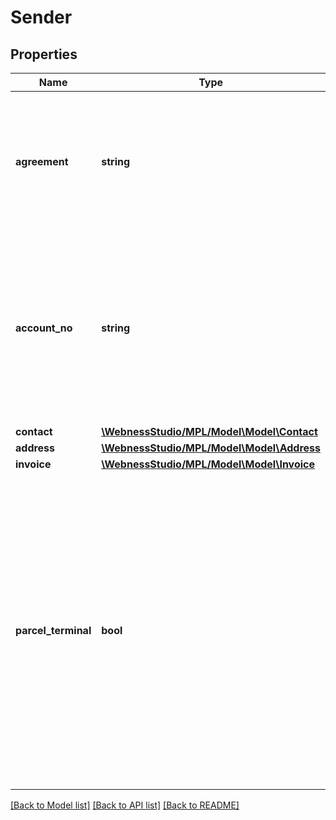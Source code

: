 # Sender

## Properties
Name | Type | Description | Notes
------------ | ------------- | ------------- | -------------
**agreement** | **string** | Megállapodásszám. Az adathordozó használatára is vonatkozó szerződés azonosítószáma.   /   Agreement number. The contract ID number also applicable to the use of the data carrier. | 
**account_no** | **string** | Feladó bankszámlaszáma, 24 karakter, tagoló kötőjel illetve szóköz nélkül. Kérjük, hogy utánvét nélküli szállítmányok esetén is szerepeljen.   /   Bank account number of the sender, 24 characters. Please also submit it in shipments without COD value. | [optional] 
**contact** | [**\WebnessStudio/MPL/Model\Model\Contact**](Contact.md) |  | 
**address** | [**\WebnessStudio/MPL/Model\Model\Address**](Address.md) |  | 
**invoice** | [**\WebnessStudio/MPL/Model\Model\Invoice**](Invoice.md) |  | [optional] 
**parcel_terminal** | **bool** | Logikai igaz értéke jelzi, hogy a csomagot csomagautomatában fogják feladni. Alapértelmezett értéke hamis, ami postahelyi feladást jelent. Igaz érték esetén a válasz tartalmazni fog egy dispatchID értéket is.  /   If the shipment will be dispatched via parcel locker, this value is true. The default value is false, which means dispatch via post office or postal logistic center. In case of true value, a dispatchId value will be also included in the response. | [optional] 

[[Back to Model list]](../../README.md#documentation-for-models) [[Back to API list]](../../README.md#documentation-for-api-endpoints) [[Back to README]](../../README.md)

